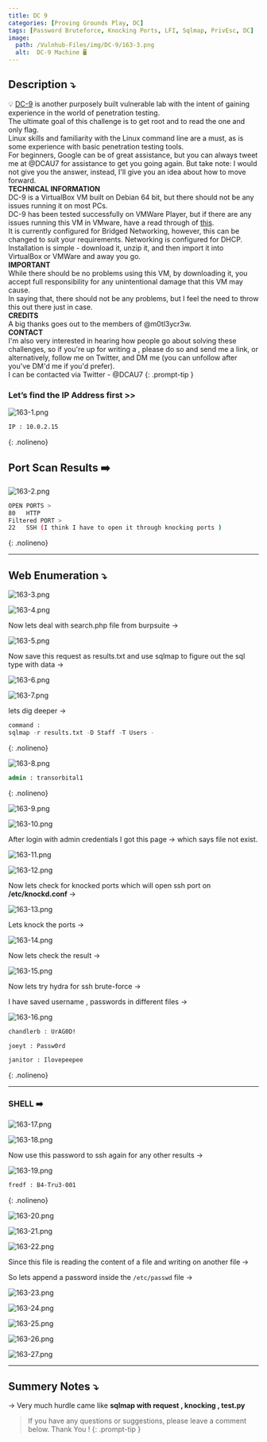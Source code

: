 ```yaml
---
title: DC 9
categories: [Proving Grounds Play, DC]
tags: [Password Bruteforce, Knocking Ports, LFI, Sqlmap, PrivEsc, DC]
image:
  path: /Vulnhub-Files/img/DC-9/163-3.png
  alt:  DC-9 Machine 🖥️
---
```



## **Description ⤵️**

>
💡 [DC-9](https://www.vulnhub.com/entry/dc-9,412/) is another purposely built vulnerable lab with the intent of gaining experience in the world of penetration testing.
<br>
The ultimate goal of this challenge is to get root and to read the one and only flag.
<br>
Linux skills and familiarity with the Linux command line are a must, as is some experience with basic penetration testing tools.
<br>
For beginners, Google can be of great assistance, but you can always tweet me at @DCAU7 for assistance to get you going again. But take note: I would not give you the answer, instead, I'll give you an idea about how to move forward.
<br>
**TECHNICAL INFORMATION**
<br>
DC-9 is a VirtualBox VM built on Debian 64 bit, but there should not be any issues running it on most PCs.
<br>
DC-9 has been tested successfully on VMWare Player, but if there are any issues running this VM in VMware, have a read through of [this](http://www.five86.com/vmware.html).
<br>
It is currently configured for Bridged Networking, however, this can be changed to suit your requirements. Networking is configured for DHCP.
<br>
Installation is simple - download it, unzip it, and then import it into VirtualBox or VMWare and away you go.
<br>
**IMPORTANT**
<br>
While there should be no problems using this VM, by downloading it, you accept full responsibility for any unintentional damage that this VM may cause.
<br>
In saying that, there should not be any problems, but I feel the need to throw this out there just in case.
<br>
**CREDITS**
<br>
A big thanks goes out to the members of @m0tl3ycr3w.
<br>
**CONTACT**
<br>
I'm also very interested in hearing how people go about solving these challenges, so if you're up for writing a , please do so and send me a link, or alternatively, follow me on Twitter, and DM me (you can unfollow after you've DM'd me if you'd prefer).
<br>
I can be contacted via Twitter - @DCAU7
{: .prompt-tip }

### Let’s find the IP Address first >>

![163-1.png](/Vulnhub-Files/img/DC-9/163-1.png)

```bash
IP : 10.0.2.15
```
{: .nolineno}

## Port Scan Results ➡️

![163-2.png](/Vulnhub-Files/img/DC-9/163-2.png)

```bash
OPEN PORTS >
80   HTTP
Filtered PORT >
22   SSH (I think I have to open it through knocking ports )
```
{: .nolineno}

---

## Web Enumeration ⤵️

![163-3.png](/Vulnhub-Files/img/DC-9/163-3.png)

![163-4.png](/Vulnhub-Files/img/DC-9/163-4.png)

Now lets deal with search.php file from burpsuite →

![163-5.png](/Vulnhub-Files/img/DC-9/163-5.png)

Now save this request as results.txt and use sqlmap to figure out the sql type with data →

![163-6.png](/Vulnhub-Files/img/DC-9/163-6.png)

![163-7.png](/Vulnhub-Files/img/DC-9/163-7.png)

lets dig deeper →

```sql
command :
sqlmap -r results.txt -D Staff -T Users -
```
{: .nolineno}

![163-8.png](/Vulnhub-Files/img/DC-9/163-8.png)

```sql
admin : transorbital1
```
{: .nolineno}

![163-9.png](/Vulnhub-Files/img/DC-9/163-9.png)

![163-10.png](/Vulnhub-Files/img/DC-9/163-10.png)

After login with admin credentials I got this page → which says file not exist.

![163-11.png](/Vulnhub-Files/img/DC-9/163-11.png)

![163-12.png](/Vulnhub-Files/img/DC-9/163-12.png)

Now lets check for knocked ports which will open ssh port on **/etc/knockd.conf** →

![163-13.png](/Vulnhub-Files/img/DC-9/163-13.png)

Lets knock the ports →

![163-14.png](/Vulnhub-Files/img/DC-9/163-14.png)

Now lets check the result →

![163-15.png](/Vulnhub-Files/img/DC-9/163-15.png)

Now lets try hydra for ssh brute-force →

I have saved username , passwords in different files →

![163-16.png](/Vulnhub-Files/img/DC-9/163-16.png)

```bash
chandlerb : UrAG0D!

joeyt : Passw0rd

janitor : Ilovepeepee
```
{: .nolineno}

---

### SHELL ➡️

![163-17.png](/Vulnhub-Files/img/DC-9/163-17.png)

![163-18.png](/Vulnhub-Files/img/DC-9/163-18.png)

Now use this password to ssh again for any other results →

![163-19.png](/Vulnhub-Files/img/DC-9/163-19.png)

```bash
fredf : B4-Tru3-001
```
{: .nolineno}

![163-20.png](/Vulnhub-Files/img/DC-9/163-20.png)

![163-21.png](/Vulnhub-Files/img/DC-9/163-21.png)

![163-22.png](/Vulnhub-Files/img/DC-9/163-22.png)

Since this file is reading the content of a file and writing on another file →

So lets append a password inside the `/etc/passwd` file →

![163-23.png](/Vulnhub-Files/img/DC-9/163-23.png)

![163-24.png](/Vulnhub-Files/img/DC-9/163-24.png)

![163-25.png](/Vulnhub-Files/img/DC-9/163-25.png)

![163-26.png](/Vulnhub-Files/img/DC-9/163-26.png)

![163-27.png](/Vulnhub-Files/img/DC-9/163-27.png)

---

## Summery Notes ⤵️

→ Very much hurdle came like **sqlmap with request , knocking , test.py**

> If you have any questions or suggestions, please leave a comment below.
Thank You ! 
{: .prompt-tip }